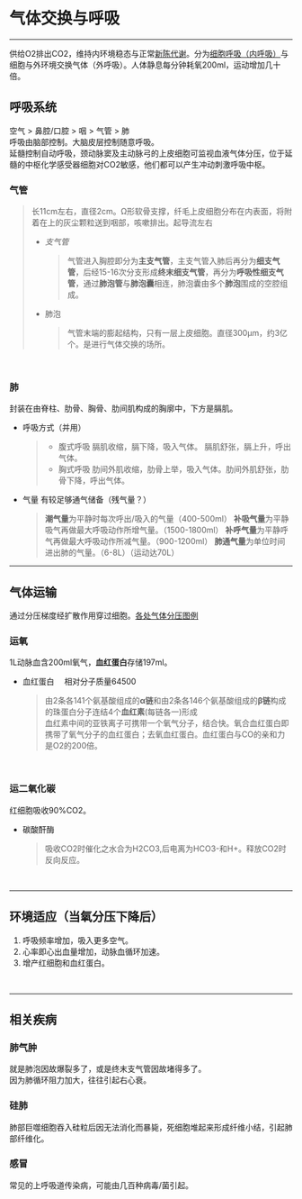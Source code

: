 # 气体交换与呼吸
***
供给O2排出CO2，维持内环境稳态与正常[新陈代谢]()。分为[细胞呼吸（内呼吸）]()与细胞与外环境交换气体（外呼吸）。人体静息每分钟耗氧200ml，运动增加几十倍。
<br>

## 呼吸系统

空气 >  鼻腔/口腔 > 咽 > 气管 > 肺 <br>
呼吸由脑部控制。大脑皮层控制随意呼吸。<br>延髓控制自动呼吸，颈动脉窦及主动脉弓的上皮细胞可监视血液气体分压，位于延髓的中枢化学感受器细胞对CO2敏感，他们都可以产生冲动刺激呼吸中枢。


### 气管 
  >  长11cm左右，直径2cm。Ω形软骨支撑，纤毛上皮细胞分布在内表面，将附着在上的灰尘颗粒送到咽部，咳嗽排出。起导流左右<br>
  >  *  *支气管*
  >     > 气管进入胸腔即分为**主支气管**，主支气管入肺后再分为**细支气管**，后经15-16次分支形成**终末细支气管**，再分为**呼吸性细支气管**，通过**肺泡管**与**肺泡囊**相连，肺泡囊由多个**肺泡**围成的空腔组成。
  >  * 肺泡
  >    > 气管末端的膨起结构，只有一层上皮细胞。直径300μm，约3亿个。是进行气体交换的场所。

<br>

### 肺
封装在由脊柱、肋骨、胸骨、肋间肌构成的胸廓中，下方是膈肌。
* 呼吸方式（并用）
  > * 腹式呼吸
      膈肌收缩，膈下降，吸入气体。 膈肌舒张，膈上升，呼出气体。
  > * 胸式呼吸
      肋间外肌收缩，肋骨上举，吸入气体。肋间外肌舒张，肋骨下降，呼出气体。

* 气量
  有较足够通气储备（残气量？）
  > **潮气量**为平静时每次呼出/吸入的气量（400-500ml）
  > **补吸气量**为平静吸气再做最大呼吸动作所增气量。（1500-1800ml）
  > **补呼气量**为平静呼气再做最大呼吸动作所减气量。（900-1200ml）
  > **肺通气量**为单位时间进出肺的气量。（6-8L）（运动达70L）  
  

***
## 气体运输
通过分压梯度经扩散作用穿过细胞。[各处气体分压图例](https://test1.jsdelivr.net/gh/sakurakouji-luna/pic@main/bio/气体分压.png)
### 运氧
1L动脉血含200ml氧气，**血红蛋白**存储197ml。
* 血红蛋白&emsp; 相对分子质量64500
  > 由2条各141个氨基酸组成的**α链**和由2条各146个氨基酸组成的**β链**构成的珠蛋白分子连结4个**血红素**(每链各一)形成<br>
  > 血红素中间的亚铁离子可携带一个氧气分子，结合快。氧合血红蛋白即携带了氧气分子的血红蛋白；去氧血红蛋白。血红蛋白与CO的亲和力是O2的200倍。

<br>

### 运二氧化碳
红细胞吸收90%CO2。
* 碳酸酐酶
  > 吸收CO2时催化之水合为H2CO3,后电离为HCO3-和H+。释放CO2时反向反应。

<br>

***
## 环境适应（当氧分压下降后）
1. 呼吸频率增加，吸入更多空气。
2. 心率即心出血量增加，动脉血循环加速。
3. 增产红细胞和血红蛋白。

<br>

***
## 相关疾病
### 肺气肿
就是肺泡因故爆裂多了，或是终末支气管因故堵得多了。<br>因为肺循环阻力加大，往往引起右心衰。
### 硅肺
肺部巨噬细胞吞入硅粒后因无法消化而暴毙，死细胞堆起来形成纤维小结，引起肺部纤维化。
### 感冒
常见的上呼吸道传染病，可能由几百种病毒/菌引起。